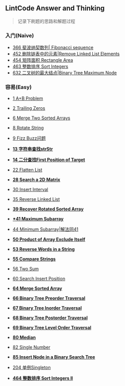 ## LintCode Answer and Thinking

> 记录下刷题的思路和解题过程	

### 入门(Naive)

- [366 斐波纳契数列| Fibonacci sequence](https://github.com/GalaxyExplosion2017/Algorithms/blob/master/lintcode/366%20%E6%96%90%E6%B3%A2%E7%BA%B3%E5%A5%91%E6%95%B0%E5%88%97.md)
- [452 删除链表中的元素|Remove Linked List Elements](https://github.com/GalaxyExplosion2017/Algorithms/blob/master/lintcode/452%20%E5%88%A0%E9%99%A4%E9%93%BE%E8%A1%A8%E4%B8%AD%E7%9A%84%E5%85%83%E7%B4%A0.md)
- [454 矩阵面积 Rectangle Area](https://github.com/GalaxyExplosion2017/Algorithms/blob/master/lintcode/454%20%E7%9F%A9%E9%98%B5%E9%9D%A2%E7%A7%AF%20Rectangle%20Area.md)
- [463 整数排序 Sort Integers](https://github.com/GalaxyExplosion2017/Algorithms/blob/master/lintcode/463%20%E6%95%B4%E6%95%B0%E6%8E%92%E5%BA%8F%20Sort%20Integers.md)
- [632 二叉树的最大结点|Binary Tree Maximum Node](https://github.com/GalaxyExplosion2017/Algorithms/blob/master/lintcode/632%20%E4%BA%8C%E5%8F%89%E6%A0%91%E7%9A%84%E6%9C%80%E5%A4%A7%E7%BB%93%E7%82%B9Binary%20Tree%20Maximum%20Node.md)


### 容易(Easy)

* [1 A+B Problem](https://github.com/GalaxyExplosion2017/Algorithms/blob/master/lintcode/1%20A%20%2B%20B%20Problem.md)

* [2 Trailing Zeros](https://github.com/GalaxyExplosion2017/Algorithms/blob/master/lintcode/2%20Trailing%20Zeros.md)

* [6 Merge Two Sorted Arrays](https://github.com/GalaxyExplosion2017/Algorithms/blob/master/lintcode/6%20Merge%20Two%20Sorted%20Arrays.md)

* [8 Rotate String](https://github.com/GalaxyExplosion2017/Algorithms/blob/master/lintcode/8%20Rotate%20String.md)

* [9 Fizz Buzz问题](https://github.com/GalaxyExplosion2017/Algorithms/blob/master/lintcode/9%20%20Fizz%20Buzz%E9%97%AE%E9%A2%98.md)

* [**13 字符串查找strStr**](https://github.com/GalaxyExplosion2017/Algorithms/blob/master/lintcode/13%20%E5%AD%97%E7%AC%A6%E4%B8%B2%E6%9F%A5%E6%89%BEstrStr.md)

* **[14 二分查找First Position of Target](https://github.com/GalaxyExplosion2017/Algorithms/blob/master/lintcode/14%20%E4%BA%8C%E5%88%86%E6%9F%A5%E6%89%BEFirst%20Position%20of%20Target.md)**

* [22 Flatten List](https://github.com/GalaxyExplosion2017/Algorithms/blob/master/lintcode/22%20Flatten%20List.md)

* **[28 Search a 2D Matrix](https://github.com/GalaxyExplosion2017/Algorithms/blob/master/lintcode/28%20Search%20a%202D%20Matrix.md)**

* [30 Insert Interval](https://github.com/GalaxyExplosion2017/Algorithms/blob/master/lintcode/30%20Insert%20Interval.md)

* [35 Reverse Linked List](https://github.com/GalaxyExplosion2017/Algorithms/blob/master/lintcode/35%20Reverse%20Linked%20List.md)

* [**39 Recover Rotated Sorted Array**](https://github.com/GalaxyExplosion2017/Algorithms/blob/master/lintcode/39%20%20Recover%20Rotated%20Sorted%20Array.md)

* [**\*41 Maximum Subarray**](https://github.com/GalaxyExplosion2017/Algorithms/blob/master/lintcode/41%20Maximum%20Subarray.md)

* [44 Minimum Subarray|解法同41](https://github.com/GalaxyExplosion2017/Algorithms/blob/master/lintcode/44%20Minimum%20Subarray.md)

* [**50 Product of Array Exclude Itself**](https://github.com/GalaxyExplosion2017/Algorithms/blob/master/lintcode/50%20Product%20of%20Array%20Exclude%20Itself.md)

* [**53 Reverse Words in a String**](https://github.com/GalaxyExplosion2017/Algorithms/blob/master/lintcode/53%20Reverse%20Words%20in%20a%20String.md)

* [**55 Compare Strings**](https://github.com/GalaxyExplosion2017/Algorithms/blob/master/lintcode/55%20Compare%20Strings.md)

* [56 Two Sum](https://github.com/GalaxyExplosion2017/Algorithms/blob/master/lintcode/56%20Two%20Sum.md)

* [60 Search Insert Position](https://github.com/GalaxyExplosion2017/Algorithms/blob/master/lintcode/60%20Search%20Insert%20Position.md)

* [**64 Merge Sorted Array**](https://github.com/GalaxyExplosion2017/Algorithms/blob/master/lintcode/64%20Merge%20Sorted%20Array.md)

* [**66 Binary Tree Preorder Traversal**](https://github.com/GalaxyExplosion2017/Algorithms/blob/master/lintcode/66%20Binary%20Tree%20Preorder%20Traversal.md)

* [**67 Binary Tree Inorder Traversal**](https://github.com/GalaxyExplosion2017/Algorithms/blob/master/lintcode/67%20Binary%20Tree%20Inorder%20Traversal.md)

* [**68 Binary Tree Postorder Traversal**](https://github.com/GalaxyExplosion2017/Algorithms/blob/master/lintcode/68%20Binary%20Tree%20Postorder%20Traversal.md)

* [**69 Binary Tree Level Order Traversal**](https://github.com/GalaxyExplosion2017/Algorithms/blob/master/lintcode/69%20Binary%20Tree%20Level%20Order%20Traversal%20.md)

* [**80 Median**](https://github.com/GalaxyExplosion2017/Algorithms/blob/master/lintcode/80%20Median.md)

* [82 Single Number](https://github.com/GalaxyExplosion2017/Algorithms/blob/master/lintcode/82%20Single%20Number%20.md)

* [**85 Insert Node in a Binary Search Tree**](https://github.com/GalaxyExplosion2017/Algorithms/blob/master/lintcode/85%20Insert%20Node%20in%20a%20Binary%20Search%20Tree.md)

* [204 单例Singleton](https://github.com/GalaxyExplosion2017/Algorithms/blob/master/lintcode/204%20%E5%8D%95%E4%BE%8BSingleton.md)

* [**464 整数排序 Sort Integers II**](https://github.com/GalaxyExplosion2017/Algorithms/blob/master/lintcode/464%20%E6%95%B4%E6%95%B0%E6%8E%92%E5%BA%8F%20Sort%20Integers%20II.md)

  ​


